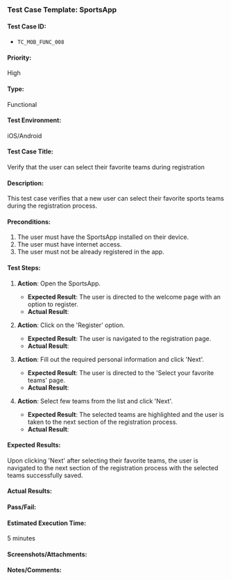 ### **Test Case Template: SportsApp**

#### **Test Case ID:**
- `TC_MOB_FUNC_008`

#### **Priority:**
High

#### **Type:**
Functional

#### **Test Environment:**
iOS/Android

#### **Test Case Title:**
Verify that the user can select their favorite teams during registration

#### **Description:**
This test case verifies that a new user can select their favorite sports teams during the registration process.

#### **Preconditions:**
1. The user must have the SportsApp installed on their device.
2. The user must have internet access.
3. The user must not be already registered in the app.

#### **Test Steps:**

1. **Action**: Open the SportsApp.
   - **Expected Result**: The user is directed to the welcome page with an option to register.
   - **Actual Result**: 

2. **Action**: Click on the 'Register' option.
   - **Expected Result**: The user is navigated to the registration page.
   - **Actual Result**: 

3. **Action**: Fill out the required personal information and click 'Next'.
   - **Expected Result**: The user is directed to the 'Select your favorite teams' page.
   - **Actual Result**: 

4. **Action**: Select few teams from the list and click 'Next'.
   - **Expected Result**: The selected teams are highlighted and the user is taken to the next section of the registration process.
   - **Actual Result**: 

#### **Expected Results:**
Upon clicking 'Next' after selecting their favorite teams, the user is navigated to the next section of the registration process with the selected teams successfully saved.

#### **Actual Results:**

#### **Pass/Fail:**

#### **Estimated Execution Time:**
5 minutes

#### **Screenshots/Attachments:**

#### **Notes/Comments:**